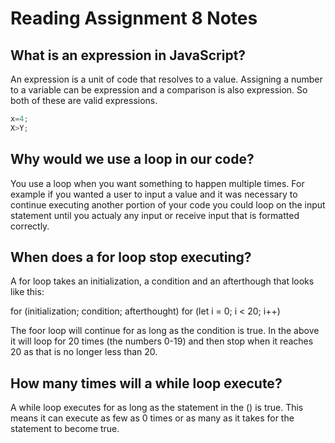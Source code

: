 # Reading Assignment 8 Notes

## What is an expression in JavaScript?

An expression is a unit of code that resolves to a value. Assigning a number to a variable can be expression and a comparison is also expression. So both of these are valid expressions.

```java
x=4;
X>Y;
```


## Why would we use a loop in our code?

You use a loop when you want something to happen multiple times. For example if you wanted a user to input a value and it was necessary to continue executing another portion of your code you could loop on the input statement until you actualy any input or receive input that is formatted correctly.

## When does a for loop stop executing?

A for loop takes an initialization, a condition and an afterthough that looks like this:

for (initialization; condition; afterthought)
for (let i = 0; i < 20; i++)

The foor loop will continue for as long as the condition is true. In the above it will loop for 20 times (the numbers 0-19) and then stop when it reaches 20 as that is no longer less than 20.

## How many times will a while loop execute?

A while loop executes for as long as the statement in the () is true. This means it can execute as few as 0 times or as many as it takes for the statement to become true.
